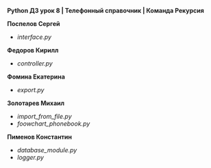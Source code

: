 **Python ДЗ урок 8 | Телефонный справочник | Команда Рекурсия**

**Поспелов Сергей**
- *interface.py*

**Федоров Кирилл**
- *controller.py*

**Фомина Екатерина**
- *export.py*

**Золотарев  Михаил**
- *import_from_file.py*
- *foowchart_phonebook.py*

**Пименов Константин**
- *database_module.py*
- *logger.py*






